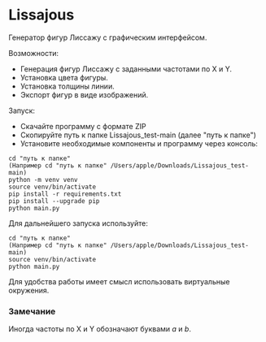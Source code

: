 # Lissajous

Генератор фигур Лиссажу с графическим интерфейсом.

Возможности:
* Генерация фигур Лиссажу с заданными частотами по X и Y.
* Установка цвета фигуры.
* Установка толщины линии.
* Экспорт фигур в виде изображений.

Запуск:

* Скачайте программу с формате ZIP
* Скопируйте путь к папке Lissajous_test-main (далее "путь к папке")
* Установите необходимые компоненты и программу через консоль:

```
cd "путь к папке" 
(Например cd "путь к папке" /Users/apple/Downloads/Lissajous_test-main)
python -m venv venv
source venv/bin/activate
pip install -r requirements.txt
pip install --upgrade pip
python main.py

```

Для дальнейшего запуска используйте: 
```
cd "путь к папке" 
(Например cd "путь к папке" /Users/apple/Downloads/Lissajous_test-main)
source venv/bin/activate
python main.py
```

Для удобства работы имеет смысл использовать виртуальные окружения.

### Замечание

Иногда частоты по X и Y обозначают буквами $a$ и $b$.